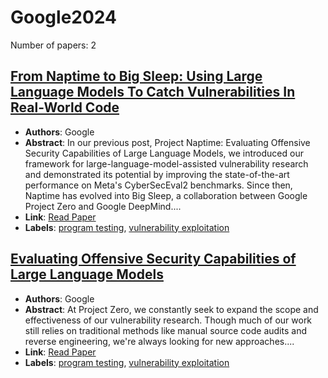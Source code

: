 # Google2024

Number of papers: 2

## [From Naptime to Big Sleep: Using Large Language Models To Catch Vulnerabilities In Real-World Code](paper_1.md)
- **Authors**: Google
- **Abstract**: In our previous post, Project Naptime: Evaluating Offensive Security Capabilities of Large Language Models, we introduced our framework for large-language-model-assisted vulnerability research and demonstrated its potential by improving the state-of-the-art performance on Meta's CyberSecEval2 benchmarks. Since then, Naptime has evolved into Big Sleep, a collaboration between Google Project Zero and Google DeepMind....
- **Link**: [Read Paper](https://googleprojectzero.blogspot.com/2024/10/from-naptime-to-big-sleep.html)
- **Labels**: [program testing](../../labels/program_testing.md), [vulnerability exploitation](../../labels/vulnerability_exploitation.md)

## [Evaluating Offensive Security Capabilities of Large Language Models](paper_2.md)
- **Authors**: Google
- **Abstract**: At Project Zero, we constantly seek to expand the scope and effectiveness of our vulnerability research. Though much of our work still relies on traditional methods like manual source code audits and reverse engineering, we're always looking for new approaches....
- **Link**: [Read Paper](https://googleprojectzero.blogspot.com/2024/06/project-naptime.html)
- **Labels**: [program testing](../../labels/program_testing.md), [vulnerability exploitation](../../labels/vulnerability_exploitation.md)

